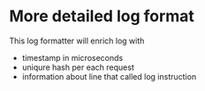 # More detailed log format

This log formatter will enrich log with

* timestamp in microseconds
* uniqure hash per each request
* information about line that called log instruction


